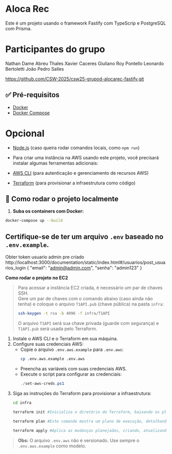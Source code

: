 # Aloca Rec

Este é um projeto usando o framework Fastify com TypeScrip e PostgreSQL com Prisma. 

# Participantes do grupo
Nathan Dame Abreu
Thales Xavier Caceres
Giuliano Roy Pontello
Leonardo Bertoletti
João Pedro Salles

https://github.com/CSW-2025/csw25-grupod-alocarec-fastify.git 

## ✅ Pré-requisitos

- [Docker](https://www.docker.com/)
- [Docker Compose](https://docs.docker.com/compose/)

# Opcional
- [Node.js](https://nodejs.org/) (caso queira rodar comandos locais, como `npm run`)

- Para criar uma instância na AWS usando este projeto, você precisará instalar algumas ferramentas adicionais:

- [AWS CLI](https://aws.amazon.com/cli/) (para autenticação e gerenciamento de recursos AWS)
- [Terraform](https://www.terraform.io/downloads) (para provisionar a infraestrutura como código)

## 🚀 Como rodar o projeto localmente

1. **Suba os containers com Docker:**

```bash
docker-compose up --build
```
## Certifique-se de ter um arquivo `.env` baseado no `.env.example`.

Obter token usuario admin pre criado
http://localhost:3000/documentation/static/index.html#/usuarios/post_usuarios_login
{
  "email": "admin@admin.com",
  "senha": "admin123"
}

**Como rodar o projeto no EC2**
  
> Para acessar a instância EC2 criada, é necessário um par de chaves SSH.  
> Gere um par de chaves com o comando abaixo (caso ainda não tenha) e coloque o arquivo `T1API.pub` (chave pública) na pasta `infra`:
>
> ```bash
> ssh-keygen -t rsa -b 4096 -f infra/T1API
> ```
> 
> O arquivo `T1API` será sua chave privada (guarde com segurança) e `T1API.pub` será usada pelo Terraform.

1. Instale o AWS CLI e o Terraform em sua máquina.
2. Configure suas credenciais AWS:
   - Copie o arquivo `.env.aws.example` para `.env.aws`:
     ```bash
     cp .env.aws.example .env.aws
     ```
   - Preencha as variáveis com suas credenciais AWS.
   - Execute o script para configurar as credenciais:
     ```powershell
     ./set-aws-creds.ps1
     ```
3. Siga as instruções do Terraform para provisionar a infraestrutura:
   ```bash
   cd infra

   terraform init #Inicializa o diretório do Terraform, baixando os plugins necessários e preparando o ambiente para uso.
  
   terraform plan #Este comando mostra um plano de execução, detalhando todas as ações que o Terraform realizará para criar, atualizar ou destruir recursos na infraestrutura antes de aplicar qualquer alteração.

   terraform apply #Aplica as mudanças planejadas, criando, atualizando ou destruindo recursos conforme definido nos arquivos de configuração.
   ```

> **Obs:** O arquivo `.env.aws` não é versionado. Use sempre o `.env.aws.example` como modelo.

